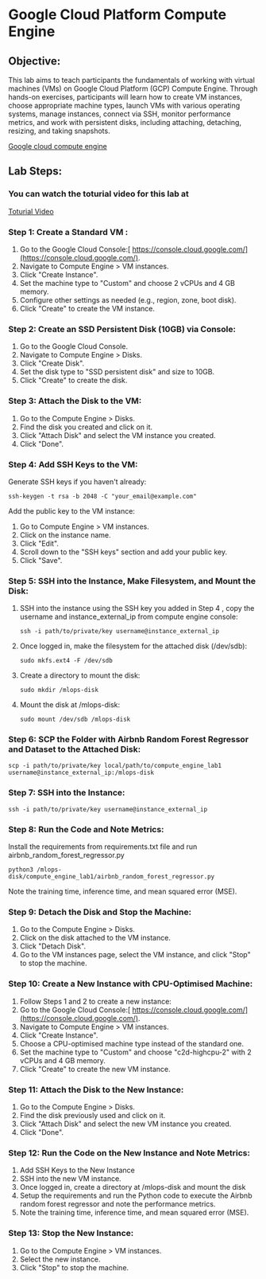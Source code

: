 

# **Google Cloud Platform Compute Engine**


## **Objective:**

This lab aims to teach participants the fundamentals of working with virtual machines (VMs) on Google Cloud Platform (GCP) Compute Engine. Through hands-on exercises, participants will learn how to create VM instances, choose appropriate machine types, launch VMs with various operating systems, manage instances, connect via SSH, monitor performance metrics, and work with persistent disks, including attaching, detaching, resizing, and taking snapshots.

[Google cloud compute engine](https://youtu.be/YPWv-Ln9IPw)

## **Lab Steps:**

### You can watch the toturial video for this lab at 

   [Toturial Video](https://www.youtube.com/watch?v=q3EU1Q4vp1g)


### **Step 1: Create a Standard VM :**



1. Go to the Google Cloud Console:[ https://console.cloud.google.com/](https://console.cloud.google.com/).
2. Navigate to Compute Engine > VM instances.
3. Click "Create Instance".
4. Set the machine type to "Custom" and choose 2 vCPUs and 4 GB memory.
5. Configure other settings as needed (e.g., region, zone, boot disk).
6. Click "Create" to create the VM instance.


### **Step 2: Create an SSD Persistent Disk (10GB) via Console:**



1. Go to the Google Cloud Console.
2. Navigate to Compute Engine > Disks.
3. Click "Create Disk".
4. Set the disk type to "SSD persistent disk" and size to 10GB.
5. Click "Create" to create the disk.


### **Step 3: Attach the Disk to the VM:**



1. Go to the Compute Engine > Disks.
2. Find the disk you created and click on it.
3. Click "Attach Disk" and select the VM instance you created.
4. Click "Done".


### **Step 4: Add SSH Keys to the VM:**

Generate SSH keys if you haven't already: 



```
ssh-keygen -t rsa -b 2048 -C "your_email@example.com"
```


Add the public key to the VM instance:

1. Go to Compute Engine > VM instances.
2. Click on the instance name.
3. Click "Edit".
4. Scroll down to the "SSH keys" section and add your public key.
5. Click "Save".


### **Step 5: SSH into the Instance, Make Filesystem, and Mount the Disk:**


1. SSH into the instance using the SSH key you added in Step 4 , copy the username and instance_external_ip from compute engine console:

    ```
   ssh -i path/to/private/key username@instance_external_ip
   ```


2. Once logged in, make the filesystem for the attached disk (/dev/sdb):

      ```
   sudo mkfs.ext4 -F /dev/sdb
   ```


3. Create a directory to mount the disk:

      ```
   sudo mkdir /mlops-disk
   ```


4. Mount the disk at /mlops-disk:

      ```
   sudo mount /dev/sdb /mlops-disk
   ```



### **Step 6: SCP the Folder with Airbnb Random Forest Regressor and Dataset to the Attached Disk:**


```
scp -i path/to/private/key local/path/to/compute_engine_lab1 username@instance_external_ip:/mlops-disk
```



### **Step 7: SSH into the Instance:**


```
ssh -i path/to/private/key username@instance_external_ip
```



### **Step 8: Run the Code and Note Metrics:**

Install the requirements from requirements.txt file and run airbnb_random_forest_regressor.py


```
python3 /mlops-disk/compute_engine_lab1/airbnb_random_forest_regressor.py
```


Note the training time, inference time, and mean squared error (MSE).


### **Step 9: Detach the Disk and Stop the Machine:**



1. Go to the Compute Engine > Disks.
2. Click on the disk attached to the VM instance.
3. Click "Detach Disk".
4. Go to the VM instances page, select the VM instance, and click "Stop" to stop the machine.


### **Step 10: Create a New Instance with CPU-Optimised Machine:**



1. Follow Steps 1 and 2 to create a new instance:
2. Go to the Google Cloud Console:[ https://console.cloud.google.com/](https://console.cloud.google.com/).
3. Navigate to Compute Engine > VM instances.
4. Click "Create Instance".
5. Choose a CPU-optimised machine type instead of the standard one.
6. Set the machine type to "Custom" and choose "c2d-highcpu-2" with 2 vCPUs and 4 GB memory.
7. Click "Create" to create the new VM instance.


### **Step 11: Attach the Disk to the New Instance:**



1. Go to the Compute Engine > Disks.
2. Find the disk previously used and click on it.
3. Click "Attach Disk" and select the new VM instance you created.
4. Click "Done".


### **Step 12: Run the Code on the New Instance and Note Metrics:**



1. Add SSH Keys to the New Instance
2. SSH into the new VM instance.
3. Once logged in, create a directory at /mlops-disk and mount the disk
4. Setup the requirements and run the Python code to execute the Airbnb random forest regressor and note the performance metrics.
5. Note the training time, inference time, and mean squared error (MSE).


### **Step 13: Stop the New Instance:**



1. Go to the Compute Engine > VM instances.
2. Select the new instance.
3. Click "Stop" to stop the machine.